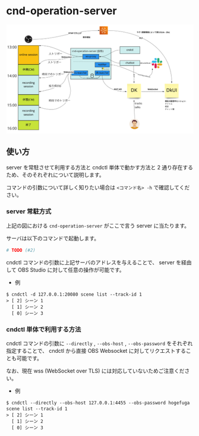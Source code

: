 # cnd-operation-server

![overview](./images/overview.png)

## 使い方

server を常駐させて利用する方法と cndctl 単体で動かす方法と 2 通り存在するため、そのそれぞれについて説明します。

コマンドの引数について詳しく知りたい場合は `<コマンド名> -h` で確認してください。

### server 常駐方式

上記の図における `cnd-operation-server` がここで言う server に当たります。

サーバは以下のコマンドで起動します。

```bash
# TODO (#2)
```

cndctl コマンドの引数に上記サーバのアドレスを与えることで、 server を経由して OBS Studio に対して任意の操作が可能です。

- 例

```
$ cndctl -d 127.0.0.1:20080 scene list --track-id 1
> [ 2] シーン 1
  [ 1] シーン 2
  [ 0] シーン 3
```

### cndctl 単体で利用する方法

cndctl コマンドの引数に `--directly` , `--obs-host` , `--obs-password` をそれぞれ指定することで、 cndctl から直接 OBS Websocket に対してリクエストすることも可能です。

なお、現在 wss (WebSocket over TLS) には対応していないためご注意ください。

- 例

```
$ cndctl --directly --obs-host 127.0.0.1:4455 --obs-password hogefuga scene list --track-id 1
> [ 2] シーン 1
  [ 1] シーン 2
  [ 0] シーン 3
```
